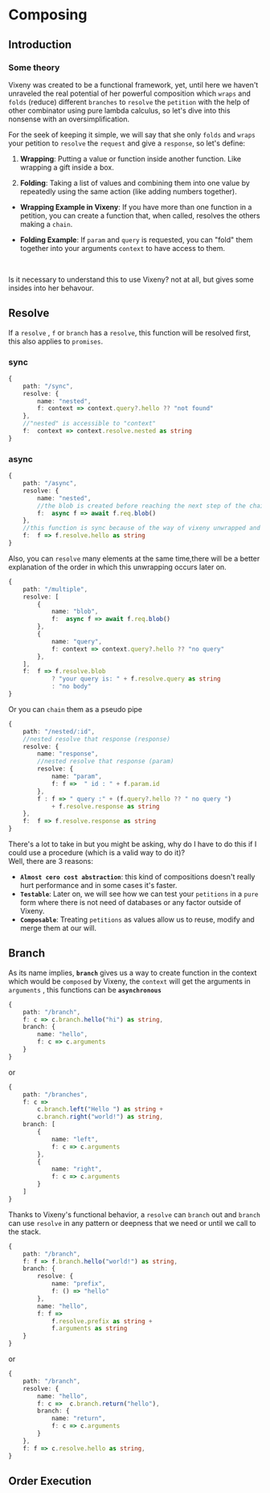 <script>
	import Iconie from "$lib/components/Iconie.svelte"
	import BeforeNext from "$lib/components/BeforeNext.svelte"
</script>

# Composing
## Introduction
### Some theory

Vixeny was created to be a functional framework, yet, until here we haven't unraveled the real potential of her powerful composition which `wraps` and `folds` (reduce) different  `branches` to `resolve` the `petition` with the help of other combinator using pure lambda calculus, so let's dive into this nonsense with an oversimplification.
<br>

For the seek of keeping it simple, we will say that she only `folds` and `wraps` your petition to `resolve` the `request` and give a `response`, so let's define:
<br>

1. **Wrapping**: Putting a value or function inside another function. Like wrapping a gift inside a box.

2. **Folding**: Taking a list of values and combining them into one value by repeatedly using the same action (like adding numbers together).

- **Wrapping Example in Vixeny**: If you have more than one function in a petition, you can create a function that, when called, resolves the others making a `chain`.

- **Folding Example**: If `param` and `query` is requested, you can "fold" them together into your arguments `context` to have access to them.

<br>

Is it necessary to understand this to use Vixeny? not at all, but gives some insides into her behavour.
## Resolve
If a `resolve` , `f` or `branch` has a `resolve`, this function will be resolved first, this also applies to `promises`.
### sync
```ts
{
    path: "/sync",
    resolve: {
        name: "nested",
        f: context => context.query?.hello ?? "not found"
    },
    //"nested" is accessible to "context"
    f:  context => context.resolve.nested as string
}
```
### async
```ts
{
    path: "/async",
    resolve: {
        name: "nested",
        //the blob is created before reaching the next step of the chain
        f:  async f => await f.req.blob()
    },
    //this function is sync because of the way of vixeny unwrapped and resolving
    f:  f => f.resolve.hello as string
}
```
Also, you can `resolve` many elements at the same time,there will be a better explanation of the order in which this unwrapping occurs later on.
```ts
{
	path: "/multiple",
	resolve: [
		{
			name: "blob",
			f:  async f => await f.req.blob()
		},
		{
			name: "query",
			f: context => context.query?.hello ?? "no query"
		},
	],
	f:  f => f.resolve.blob
            ? "your query is: " + f.resolve.query as string
            : "no body"
}
```
Or you can `chain` them as a pseudo pipe
```ts
{
    path: "/nested/:id",
    //nested resolve that response (response)
    resolve: {
        name: "response",
        //nested resolve that response (param)
        resolve: {
            name: "param",
            f: f =>  " id : " + f.param.id
        },
        f : f => " query :" + (f.query?.hello ?? " no query ")
            + f.resolve.response as string
    },
    f:  f => f.resolve.response as string
}
```

There's a lot to take in but you might be asking, why do I have to do this if I could use a procedure (which is a valid way to do it)?	
Well, there are 3 reasons:

 - **`Almost cero cost abstraction`**: this kind of compositions doesn't really hurt performance and in some cases it's faster.
 - **`Testable`**: Later on, we will see how we can test your `petitions` in a `pure` form where there is not need of databases or any factor outside of Vixeny.
 - **`Composable`**: Treating `petitions` as values allow us to reuse, modify and merge them at our will.

## Branch

As its name implies, **`branch`** gives us a way to create function in the context which would be `composed` by Vixeny, the `context` will get the arguments in `arguments` , this functions can be **`asynchronous`**

```ts
{
    path: "/branch",
    f: c => c.branch.hello("hi") as string,
    branch: {
        name: "hello",
        f: c => c.arguments
    }
}
```
or
```ts
{
    path: "/branches",
    f: c => 
        c.branch.left("Hello ") as string + 
        c.branch.right("world!") as string,
    branch: [
        {
            name: "left",
            f: c => c.arguments
        },
        {
            name: "right",
            f: c => c.arguments
        }
    ]
}
```
Thanks to Vixeny's functional behavior, a `resolve` can `branch` out and `branch` can use `resolve` in any pattern or deepness that we need or until we call to the stack.

```ts
{
    path: "/branch",
    f: f => f.branch.hello("world!") as string,
    branch: {
        resolve: {
            name: "prefix",
            f: () => "hello"
        },
        name: "hello",
        f: f => 
            f.resolve.prefix as string +  
            f.arguments as string
    }
}
```
or
```ts
{
    path: "/branch",
    resolve: {
        name: "hello",
        f: c =>  c.branch.return("hello"),
        branch: {
            name: "return",
            f: c => c.arguments
        }
    },
    f: f => c.resolve.hello as string,
}
```


## Order Execution
<BeforeNext previous="/basics" next="/other" />